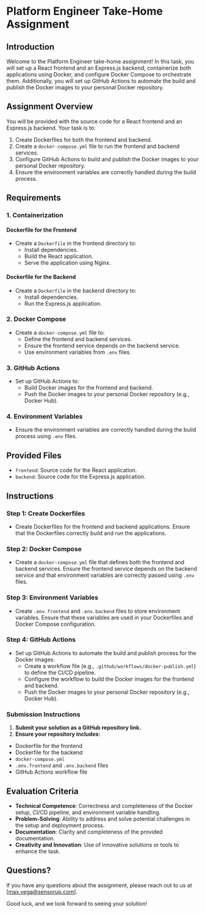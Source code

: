 # Platform Engineer Take-Home Assignment

## Introduction

Welcome to the Platform Engineer take-home assignment! In this task, you will set up a React frontend and an Express.js backend, containerize both applications using Docker, and configure Docker Compose to orchestrate them. Additionally, you will set up GitHub Actions to automate the build and publish the Docker images to your personal Docker repository.

## Assignment Overview

You will be provided with the source code for a React frontend and an Express.js backend. Your task is to:
1. Create Dockerfiles for both the frontend and backend.
2. Create a `docker-compose.yml` file to run the frontend and backend services.
3. Configure GitHub Actions to build and publish the Docker images to your personal Docker repository.
4. Ensure the environment variables are correctly handled during the build process.

## Requirements

### 1. Containerization

#### Dockerfile for the Frontend

- Create a `Dockerfile` in the frontend directory to:
  - Install dependencies.
  - Build the React application.
  - Serve the application using Nginx.

#### Dockerfile for the Backend

- Create a `Dockerfile` in the backend directory to:
  - Install dependencies.
  - Run the Express.js application.

### 2. Docker Compose

- Create a `docker-compose.yml` file to:
  - Define the frontend and backend services.
  - Ensure the frontend service depends on the backend service.
  - Use environment variables from `.env` files.

### 3. GitHub Actions

- Set up GitHub Actions to:
  - Build Docker images for the frontend and backend.
  - Push the Docker images to your personal Docker repository (e.g., Docker Hub).

### 4. Environment Variables

- Ensure the environment variables are correctly handled during the build process using `.env` files.

## Provided Files

- `frontend`: Source code for the React application.
- `backend`: Source code for the Express.js application.

## Instructions

### Step 1: Create Dockerfiles

- Create Dockerfiles for the frontend and backend applications. Ensure that the Dockerfiles correctly build and run the applications.

### Step 2: Docker Compose

- Create a `docker-compose.yml` file that defines both the frontend and backend services. Ensure the frontend service depends on the backend service and that environment variables are correctly passed using `.env` files.

### Step 3: Environment Variables

- Create `.env.frontend` and `.env.backend` files to store environment variables. Ensure that these variables are used in your Dockerfiles and Docker Compose configuration.

### Step 4: GitHub Actions

- Set up GitHub Actions to automate the build and publish process for the Docker images:
  - Create a workflow file (e.g., `.github/workflows/docker-publish.yml`) to define the CI/CD pipeline.
  - Configure the workflow to build the Docker images for the frontend and backend.
  - Push the Docker images to your personal Docker repository (e.g., Docker Hub).

### Submission Instructions

1. **Submit your solution as a GitHub repository link.**
2. **Ensure your repository includes:**
  - Dockerfile for the frontend
  - Dockerfile for the backend
  - `docker-compose.yml`
  - `.env.frontend` and `.env.backend` files
  - GitHub Actions workflow file

## Evaluation Criteria

- **Technical Competence**: Correctness and completeness of the Docker setup, CI/CD pipeline, and environment variable handling.
- **Problem-Solving**: Ability to address and solve potential challenges in the setup and deployment process.
- **Documentation**: Clarity and completeness of the provided documentation.
- **Creativity and Innovation**: Use of innovative solutions or tools to enhance the task.

## Questions?

If you have any questions about the assignment, please reach out to us at [max.vega@sensorup.com].

Good luck, and we look forward to seeing your solution!